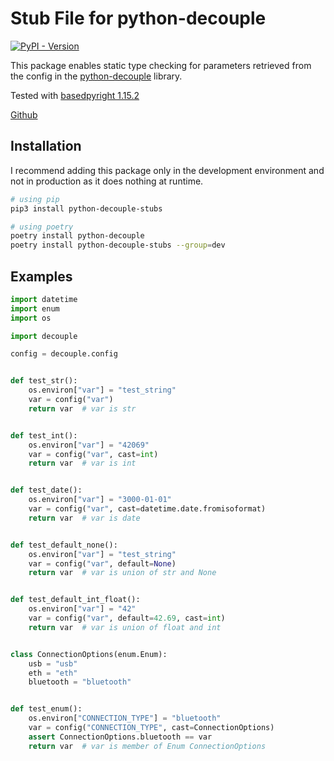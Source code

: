 # Stub File for python-decouple

[![PyPI - Version](https://img.shields.io/pypi/v/python-decouple-stubs)](https://pypi.org/project/python-decouple-stubs/)

This package enables static type checking for parameters retrieved from the config in the [python-decouple](https://pypi.org/project/python-decouple/) library.

Tested with [basedpyright 1.15.2](https://pypi.org/project/basedpyright/)

[Github](https://github.com/tobievil/decouple-stubs)

## Installation

I recommend adding this package only in the development environment and not in production as it does nothing at runtime.

```bash
# using pip
pip3 install python-decouple-stubs

# using poetry
poetry install python-decouple
poetry install python-decouple-stubs --group=dev
```

## Examples

```python
import datetime
import enum
import os

import decouple

config = decouple.config


def test_str():
    os.environ["var"] = "test_string"
    var = config("var")
    return var  # var is str


def test_int():
    os.environ["var"] = "42069"
    var = config("var", cast=int)
    return var  # var is int


def test_date():
    os.environ["var"] = "3000-01-01"
    var = config("var", cast=datetime.date.fromisoformat)
    return var  # var is date


def test_default_none():
    os.environ["var"] = "test_string"
    var = config("var", default=None)
    return var  # var is union of str and None


def test_default_int_float():
    os.environ["var"] = "42"
    var = config("var", default=42.69, cast=int)
    return var  # var is union of float and int


class ConnectionOptions(enum.Enum):
    usb = "usb"
    eth = "eth"
    bluetooth = "bluetooth"


def test_enum():
    os.environ["CONNECTION_TYPE"] = "bluetooth"
    var = config("CONNECTION_TYPE", cast=ConnectionOptions)
    assert ConnectionOptions.bluetooth == var
    return var  # var is member of Enum ConnectionOptions
```
